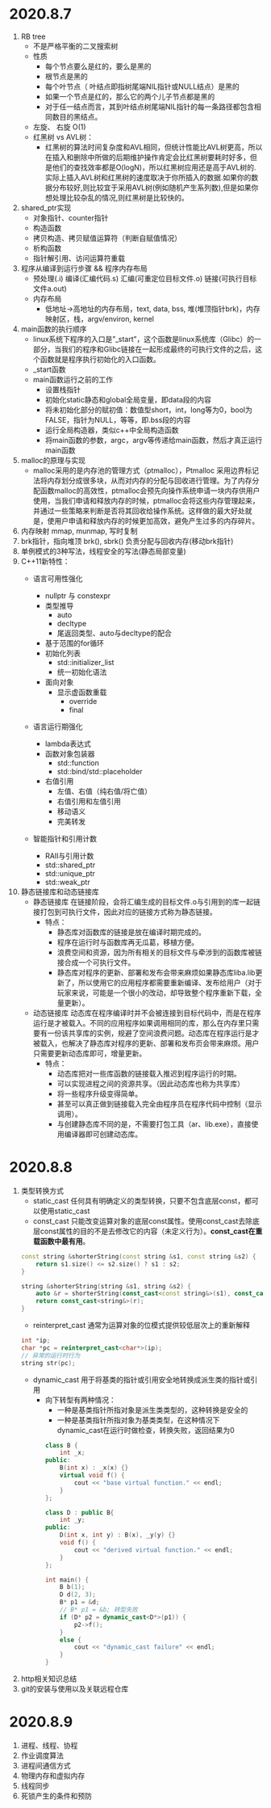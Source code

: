 # 2020.8.7
1. RB tree
    - 不是严格平衡的二叉搜索树
    - 性质
        - 每个节点要么是红的，要么是黑的
        - 根节点是黑的
        - 每个叶节点（ 叶结点即指树尾端NIL指针或NULL结点）是黑的
        - 如果一个节点是红的，那么它的两个儿子节点都是黑的
        - 对于任一结点而言，其到叶结点树尾端NIL指针的每一条路径都包含相同数目的黑结点。
    - 左旋、 右旋 O(1)
    - 红黑树 vs AVL树：
        - 红黑树的算法时间复杂度和AVL相同，但统计性能比AVL树更高，所以在插入和删除中所做的后期维护操作肯定会比红黑树要耗时好多，但是他们的查找效率都是O(logN)，所以红黑树应用还是高于AVL树的. 实际上插入AVL树和红黑树的速度取决于你所插入的数据.如果你的数据分布较好,则比较宜于采用AVL树(例如随机产生系列数),但是如果你想处理比较杂乱的情况,则红黑树是比较快的。
2. shared_ptr实现
    - 对象指针、counter指针
    - 构造函数
    - 拷贝构造、拷贝赋值运算符（判断自赋值情况）
    - 析构函数
    - 指针解引用、访问运算符重载
3. 程序从编译到运行步骤 && 程序内存布局
    - 预处理(.i) 编译(汇编代码.s) 汇编(可重定位目标文件.o) 链接(可执行目标文件a.out)
    - 内存布局
        - 低地址->高地址的内存布局，text, data, bss, 堆(堆顶指针brk)，内存映射区，栈，argv/environ,  kernel
4. main函数的执行顺序
    - linux系统下程序的入口是”_start”，这个函数是linux系统库（Glibc）的一部分，当我们的程序和Glibc链接在一起形成最终的可执行文件的之后，这个函数就是程序执行初始化的入口函数。
    - _start函数
    - main函数运行之前的工作
        - 设置栈指针
        - 初始化static静态和global全局变量，即data段的内容
        - 将未初始化部分的赋初值：数值型short，int，long等为0，bool为FALSE，指针为NULL，等等，即.bss段的内容
        - 运行全局构造器，类似c++中全局构造函数
        - 将main函数的参数，argc，argv等传递给main函数，然后才真正运行main函数
5. malloc的原理与实现
    - malloc采用的是内存池的管理方式（ptmalloc），Ptmalloc 采用边界标记法将内存划分成很多块，从而对内存的分配与回收进行管理。为了内存分配函数malloc的高效性，ptmalloc会预先向操作系统申请一块内存供用户使用，当我们申请和释放内存的时候，ptmalloc会将这些内存管理起来，并通过一些策略来判断是否将其回收给操作系统。这样做的最大好处就是，使用户申请和释放内存的时候更加高效，避免产生过多的内存碎片。
6. 内存映射 mmap, munmap, 写时复制
7. brk指针，指向堆顶 brk(), sbrk() 负责分配与回收内存(移动brk指针)
8. 单例模式的3种写法，线程安全的写法(静态局部变量)
9. C++11新特性：
    - 语言可用性强化
        - nullptr 与 constexpr
        - 类型推导
            - auto
            - decltype
            - 尾返回类型、auto与decltype的配合
        - 基于范围的for循环
        - 初始化列表
            - std::initializer_list
            - 统一初始化语法
        - 面向对象
            - 显示虚函数重载
                - override
                - final
    
    - 语言运行期强化
        - lambda表达式
        - 函数对象包装器
            - std::function
            - std::bind/std::placeholder
        - 右值引用
            - 左值、右值（纯右值/将亡值）
            - 右值引用和左值引用
            - 移动语义
            - 完美转发

    - 智能指针和引用计数
        - RAII与引用计数
        - std::shared_ptr
        - std::unique_ptr
        - std::weak_ptr
10. 静态链接库和动态链接库
    - 静态链接库 在链接阶段，会将汇编生成的目标文件.o与引用到的库一起链接打包到可执行文件，因此对应的链接方式称为静态链接。
        - 特点：
            - 静态库对函数库的链接是放在编译时期完成的。
            - 程序在运行时与函数库再无瓜葛，移植方便。
            - 浪费空间和资源，因为所有相关的目标文件与牵涉到的函数库被链接合成一个可执行文件。
            - 静态库对程序的更新、部署和发布会带来麻烦如果静态库liba.lib更新了，所以使用它的应用程序都需要重新编译、发布给用户（对于玩家来说，可能是一个很小的改动，却导致整个程序重新下载，全量更新）。
    - 动态链接库 动态库在程序编译时并不会被连接到目标代码中，而是在程序运行是才被载入。不同的应用程序如果调用相同的库，那么在内存里只需要有一份该共享库的实例，规避了空间浪费问题。动态库在程序运行是才被载入，也解决了静态库对程序的更新、部署和发布页会带来麻烦。用户只需要更新动态库即可，增量更新。
        - 特点：
            - 动态库把对一些库函数的链接载入推迟到程序运行的时期。
            - 可以实现进程之间的资源共享。（因此动态库也称为共享库）
            - 将一些程序升级变得简单。
            - 甚至可以真正做到链接载入完全由程序员在程序代码中控制（显示调用）。
            - 与创建静态库不同的是，不需要打包工具（ar、lib.exe），直接使用编译器即可创建动态库。
# 2020.8.8
1. 类型转换方式
    - static_cast 任何具有明确定义的类型转换，只要不包含底层const，都可以使用static_cast
    - const_cast 只能改变运算对象的底层const属性。使用const_cast去除底层const属性的目的不是去修改它的内容（未定义行为）。**const_cast在重载函数中最有用**。
    ```cpp
    const string &shorterString(const string &s1, const string &s2) {
        return s1.size() <= s2.size() ? s1 : s2;
    }

    string &shorterString(string &s1, string &s2) {
        auto &r = shorterString(const_cast<const string&>(s1), const_cast<const string&>(s2));
        return const_cast<string&>(r);
    }
    ```
    - reinterpret_cast 通常为运算对象的位模式提供较低层次上的重新解释
    ```cpp
    int *ip;
    char *pc = reinterpret_cast<char*>(ip);
    // 异常的运行时行为
    string str(pc);
    ```
    - dynamic_cast 用于将基类的指针或引用安全地转换成派生类的指针或引用
        - 向下转型有两种情况：
            - 一种是基类指针所指对象是派生类类型的，这种转换是安全的
            - 一种是基类指针所指对象为基类类型，在这种情况下dynamic_cast在运行时做检查，转换失败，返回结果为0
            ```cpp
            class B {
                int _x;
            public:
                B(int x) : _x(x) {}
                virtual void f() {
                    cout << "base virtual function." << endl;
                }
            };

            class D : public B{
                int _y;
            public:
                D(int x, int y) : B(x), _y(y) {}
                void f() {
                    cout << "derived virtual function." << endl;
                }
            };

            int main() {
                B b(1);
                D d(2, 3);
                B* p1 = &d;
                // B* p1 = &b; 转型失败
                if (D* p2 = dynamic_cast<D*>(p1)) {
                    p2->f();
                }
                else {
                    cout << "dynamic_cast failure" << endl;
                }
            }
            ```
2. http相关知识总结
3. git的安装与使用以及关联远程仓库
# 2020.8.9
1. 进程、线程、协程
2. 作业调度算法
3. 进程间通信方式
4. 物理内存和虚拟内存
5. 线程同步
6. 死锁产生的条件和预防